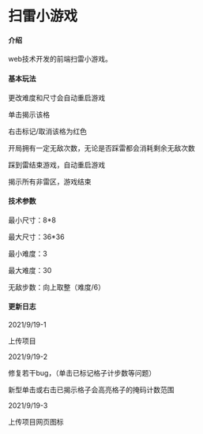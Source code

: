 # 扫雷小游戏

#### 介绍
web技术开发的前端扫雷小游戏。
#### 基本玩法

更改难度和尺寸会自动重启游戏

单击揭示该格

右击标记/取消该格为红色

开局拥有一定无敌次数，无论是否踩雷都会消耗剩余无敌次数

踩到雷结束游戏，自动重启游戏

揭示所有非雷区，游戏结束

#### 技术参数

最小尺寸：8*8

最大尺寸：36*36

最小难度：3

最大难度：30

无敌步数：向上取整（难度/6）

#### 更新日志

2021/9/19-1

上传项目

2021/9/19-2

修复若干bug，（单击已标记格子计步数等问题）

新型单击或右击已揭示格子会高亮格子的掩码计数范围

2021/9/19-3

上传项目网页图标